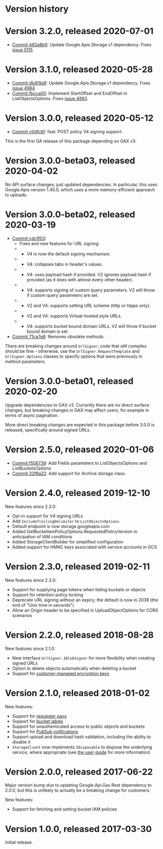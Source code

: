 # Version history

# Version 3.2.0, released 2020-07-01
- [Commit 482a8b0](https://github.com/googleapis/google-cloud-dotnet/commit/482a8b0): Update Google.Apis.Storage.v1 dependency. Fixes [issue 5115](https://github.com/googleapis/google-cloud-dotnet/issues/5115).

# Version 3.1.0, released 2020-05-28

- [Commit db4f9a9](https://github.com/googleapis/google-cloud-dotnet/commit/db4f9a9): Update Google.Apis.Storage.v1 dependency. Fixes [issue 4984](https://github.com/googleapis/google-cloud-dotnet/issues/4984).
- [Commit fbcca00](https://github.com/googleapis/google-cloud-dotnet/commit/fbcca00): Implement StartOffset and EndOffset in ListObjectsOptions. Fixes [issue 4993](https://github.com/googleapis/google-cloud-dotnet/issues/4993).

# Version 3.0.0, released 2020-05-12

- [Commit c0dfc6f](https://github.com/googleapis/google-cloud-dotnet/commit/c0dfc6f): feat: POST policy V4 signing support.

This is the first GA release of this package depending on GAX v3.

# Version 3.0.0-beta03, released 2020-04-02

No API surface changes; just updated dependencies. In particular,
this uses Google.Apis version 1.45.0, which uses a more
memory-efficient approach to uploads.

# Version 3.0.0-beta02, released 2020-03-19

- [Commit cdc1f03](https://github.com/googleapis/google-cloud-dotnet/commit/cdc1f03):
  - Fixes and new features for URL signing:
  -   * V4 is now the default signing mechanism.
  -   * V4: collapses tabs in header's values.
  -   * V4: uses payload hash if provided. V2 ignores payload hash if provided (as it does with almost every other header).
  -   * V4: supports signing of custom query parameters. V2 will throw if custom query parameters are set.
  -   * V2 and V4: supports setting URL scheme (http or htpps only).
  -   * V2 and V4: supports Virtual-hosted style URLs.
  -   * V4: supports bucket bound domain URLs. V2 will throw if bucket bound domain is set.
- [Commit 71ca7e8](https://github.com/googleapis/google-cloud-dotnet/commit/71ca7e8): Removes obsolete methods.

There are breaking changes around `UrlSigner`; code that still
compiles should be fine - otherwise, use the
`UrlSigner.RequestTemplate` and `UrlSigner.Options` classes to
specify options that were previously in method parameters.

# Version 3.0.0-beta01, released 2020-02-20

Upgrade dependencies to GAX v3. Currently there are no direct
surface changes, but breaking changes in GAX may affect users, for
example in terms of async pagination.

More direct breaking changes are expected in this package before
3.0.0 is released, specifically around signed URLs.

# Version 2.5.0, released 2020-01-06

- [Commit f556739](https://github.com/googleapis/google-cloud-dotnet/commit/f556739): Add Fields parameters to ListObjectsOptions and ListBucketsOptions
- [Commit 32f8a22](https://github.com/googleapis/google-cloud-dotnet/commit/32f8a22): Add support for Archive storage class.

# Version 2.4.0, released 2019-12-10

New features since 2.3.0:

- Opt-in support for V4 signing URLs
- Add `IncludeTrailingDelimiter` to `ListObjectsOptions`
- Default endpoint is now storage.googleapis.com
- Added GetBucketIamPolicyOptions.RequestedPolicyVersion in anticipation of IAM conditions
- Added StorageClientBuilder for simplified configuration
- Added support for HMAC keys associated with service accounts in GCS

# Version 2.3.0, released 2019-02-11

New features since 2.2.0:

- Support for supplying page tokens when listing buckets or objects
- Support for retention policy locking
- Deprecate URL signing without an expiry; the default is now in 2038 (the end of "Unix time in seconds")
- Allow an Origin header to be specified in UploadObjectOptions for CORS scenarios

# Version 2.2.0, released 2018-08-28

New features since 2.1.0:

- New interface `UrlSigner.IBlobSigner` for more flexibility when
  creating signed URLs
- Option to delete objects automatically when deleting a bucket
- Support for [customer-managed encryption
  keys](https://cloud.google.com/storage/docs/encryption/customer-managed-keys)

# Version 2.1.0, released 2018-01-02

New features:

- Support for [requester pays](https://cloud.google.com/storage/docs/requester-pays)
- Support for [bucket labels](https://cloud.google.com/storage/docs/using-bucket-labels)
- Support for unauthenticated access to public objects and buckets
- Support for [PubSub notifications](https://cloud.google.com/storage/docs/pubsub-notifications)
- Support upload and download hash validation, including the ability to disable it
- `StorageClient` now implements `IDisposable` to dispose the
  underlying service, where appropriate (see [the user
  guide](https://googleapis.github.io/google-cloud-dotnet/docs/guides/cleanup.html#rest-based-apis)
  for more information)

# Version 2.0.0, released 2017-06-22

Major version bump due to updating Google.Api.Gax.Rest dependency to
2.0.0, but this is unlikely to actually be a breaking change for
customers.

New features:

- Support for fetching and setting bucket IAM policies

# Version 1.0.0, released 2017-03-30

Initial release.
